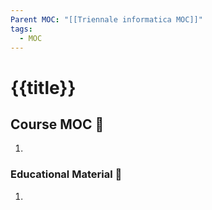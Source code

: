 ```yaml
---
Parent MOC: "[[Triennale informatica MOC]]"
tags:
  - MOC
---
```

# {{title}}

## Course MOC  📒
1. 



### Educational Material 🧱
1. 

